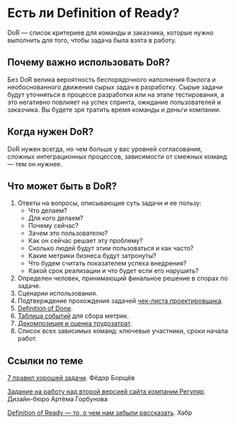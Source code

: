 # Есть ли Definition of Ready?
DoR — список критериев для команды и заказчика, которые нужно выполнить для того, чтобы задача была взята в работу.

## Почему важно использовать DoR?
Без DoR велика вероятность беспорядочного наполнения бэклога и необоснованного движения сырых задач в разработку. Сырые задачи будут уточняться в процессе разработки или на этапе тестирования, а это негативно повлияет на успех спринта, ожидание пользователей и заказчика. Вы будете зря тратить время команды и деньги компании.

## Когда нужен DoR?
DoR нужен всегда, но чем больше у вас уровней согласования, сложных интеграционных процессов, зависимости от смежных команд — тем  он нужнее.

## Что может быть в DoR?
1. Ответы на вопросы, описывающие суть задачи и ее пользу:
   - Что делаем?
   - Для кого делаем?
   - Почему сейчас?
   - Зачем это пользователю?
   - Как он сейчас решает эту проблему?
   - Сколько людей будут этим пользоваться и как часто?
   - Какие метрики бизнеса будут затронуты?
   - Что будем считать показателем успеха внедрения?
   - Какой срок реализации и что будет если его нарушить?
2. Определен человек, принимающий финальное решение в спорах по задаче.
3. Сценарии использования.
4. Подтверждение прохождения задачей [чек-листа проектировщика](../design/checklist.md).
5. [Definition of Done](./dod.md).
6. [Таблица событий](./logs.md) для сбора метрик.
7. [Декомпозиция и оценка трудозатрат](./estimate.md).
8. Список всех зависимых команд: ключевые участники, сроки начала работ.


## Ссылки по теме
[7 правил хорошей задачи](https://www.notion.so/f213/2fbe0af2687a4cbe8ce3289b18ef4e10). Фёдор Борщёв

[Задание на работу над второй версией сайта компании Регуляр](https://docs.google.com/document/d/1QzLrrzc1C3ZyFQA67cuba0RVcm2NT5FduaV9qCw-E10/edit?usp=sharing). Дизайн-бюро Артёма Горбунова

[Definition of Ready — то, о чем нам забыли рассказать](https://habr.com/ru/post/417101/). Хабр